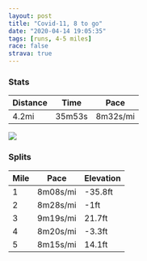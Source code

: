 ```yaml
---
layout: post
title: "Covid-11, 8 to go"
date: "2020-04-14 19:05:35"
tags: [runs, 4-5 miles]
race: false
strava: true
---
```


### Stats

| Distance | Time | Pace |
|----------|------|------|
|4.2mi|35m53s|8m32s/mi|

<img src='https://maps.googleapis.com/maps/api/staticmap?maptype=roadmap&path=enc:uewwFjqsbMWZBA[Ae@Ue@e@IGk@Ma@WGAG?OKUA[S[MCHKFWDi@EWJWRYl@Qx@g@r@u@bBCf@_@|AOz@a@nAU`@IJUh@?^M~@ENKDEHC?ORGPEh@Ob@Ip@Wf@UB[HYKE?@?GCKKkAu@][KGQF[X[r@C?OG]g@Ye@_@}@c@e@KSWWi@w@Oi@Q]m@y@w@m@q@Y]KMAKG[[m@]w@m@mBoAw@s@U][Ui@[s@Ya@Yk@WaAs@kAq@YMuAeA_@Uw@[k@a@s@k@u@_@S@MFI@_@Oe@Ww@Qy@GyBCm@Kw@e@yAgA}@g@WUSW[Qq@o@WQKW@CGIMESCMEMACEGFK@OKAEM?CDO?[SYKy@c@_@YAIFUK]IGMDMXC?a@Uy@Km@C]IOQS_@GSAK@IGYQUqA_AWGq@Wc@Ys@w@IQ_@m@c@WGOICMMKQSQQWg@a@[IkBkAUCEIMKo@a@wAs@AJCF?p@DFHr@?jCBdEH~@@`@FEBK?eAG{C@mAMeAAMBSJo@?SHOAODSBGHCLO?ECEZ@TGv@?NBBPTL`@HT@TAJCLGTALJ@Jf@Rl@FLGNB`@^p@Jp@RZ^h@Zx@`Ab@VLLZJNNNFLEFGRg@JMJg@R_@AKBGF?AGPNBH?DA@?DHJBIRMJO\Uj@i@XMEGJ?FIPJZ\@ODLJJA@R@CCQ?EDHBNLf@PBHRJf@j@HD`@Zd@L?AFLJ@^b@f@r@CNDA@ICQ@@V@`@Ll@b@f@Jf@BPHZBFCf@?J@JFFJTLBE?CHDPTHDVt@EVBHZR`@h@NFXVjAf@ZR^JPVTFJFH?XHf@\`@J\XF@JLJV`@ZLR|@l@HNn@b@N?PH`@\ZLPT`@Ph@h@^TFRD@|@b@F@HHNFJHHR`@BZNlApAt@TPLLL`@TLAPDTANNPFl@Nb@b@PJjAjARLHDJ?DCH@TPTJP@d@LIHF@XVj@F\NNA?AKFG@EIAo@DMCi@NWNIn@KDCHQLG|@uANq@DEAOFC?c@BC?MBGAIHEBOPOT?LEH?DDZ@RNTHFLNLt@LL@JDPTRJN^FBBLAv@JTf@P`@P@B`@Nb@XZJPVJZFBP^XJHO^Qb@BHF?GJBPL\`@FDEWBST]NG&key=AIzaSyC1MId7bFpkLXNAaYhBSTb8jLyiSqzbDtM&size=800x800&markers=color:yellow|label:S|40.75627,-73.99718&markers=color:green|label:F|40.75671000000007,-73.99713999999994'>

### Splits

| Mile | Pace | Elevation |
|------|------|-----------|
|1|8m08s/mi|-35.8ft|
|2|8m28s/mi|-1ft|
|3|9m19s/mi|21.7ft|
|4|8m20s/mi|-3.3ft|
|5|8m15s/mi|14.1ft|
